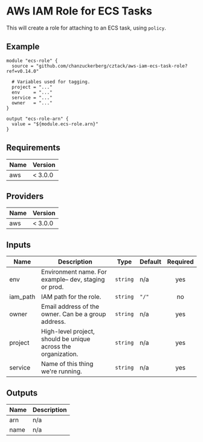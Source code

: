 # AWs IAM Role for ECS Tasks

This will create a role for attaching to an ECS task, using `policy`.

## Example

```hcl
module "ecs-role" {
  source = "github.com/chanzuckerberg/cztack/aws-iam-ecs-task-role?ref=v0.14.0"

  # Variables used for tagging.
  project = "..."
  env     = "..."
  service = "..."
  owner   = "..."
}

output "ecs-role-arn" {
  value = "${module.ecs-role.arn}"
}
```

<!-- START -->
## Requirements

| Name | Version |
|------|---------|
| aws | < 3.0.0 |

## Providers

| Name | Version |
|------|---------|
| aws | < 3.0.0 |

## Inputs

| Name | Description | Type | Default | Required |
|------|-------------|------|---------|:--------:|
| env | Environment name. For example– dev, staging or prod. | `string` | n/a | yes |
| iam\_path | IAM path for the role. | `string` | `"/"` | no |
| owner | Email address of the owner. Can be a group address. | `string` | n/a | yes |
| project | High-level project, should be unique across the organization. | `string` | n/a | yes |
| service | Name of this thing we're running. | `string` | n/a | yes |

## Outputs

| Name | Description |
|------|-------------|
| arn | n/a |
| name | n/a |

<!-- END -->
